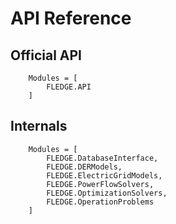 # API Reference

## Official API

```@autodocs
    Modules = [
        FLEDGE.API
    ]
```

## Internals

```@autodocs
    Modules = [
        FLEDGE.DatabaseInterface,
        FLEDGE.DERModels,
        FLEDGE.ElectricGridModels,
        FLEDGE.PowerFlowSolvers,
        FLEDGE.OptimizationSolvers,
        FLEDGE.OperationProblems
    ]
```
